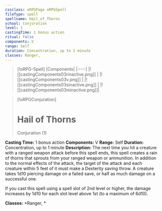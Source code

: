 ```yaml
---
cssclass: oRPGPage oRPGSpell
fileType: spell
spellname: Hail_of_Thorns
school: Conjuration
level: 1
castingTime: 1 bonus action
ritual: false
components: V
range: Self
duration: Concentration, up to 1 minute
classes: Ranger,
---
```

> [!oRPG-Spell]
> |Components|
> |:---:|
> |![[castingComponents03rinactive.png]] |
> |![[castingComponents03v.png]] |
> |![[castingComponents03sinactive.png]] |
> |![[castingComponents03minactive.png]]|

> [!oRPGConjuration]
>#  Hail of Thorns
> Conjuration  (1)

**Casting Time:** 1 bonus action
**Components:** V
**Range:** Self
**Duration:**  Concentration, up to 1 minute
**Description:**
The next time you hit a creature with a ranged weapon attack before this spell ends, this spell creates a rain of thorns that sprouts from your ranged weapon or ammunition. In addition to the normal effects of the attack, the target of the attack and each creature within 5 feet of it must make a Dexterity saving throw. A creature takes 1d10 piercing damage on a failed save, or half as much damage on a successful one.

If you cast this spell using a spell slot of 2nd level or higher, the damage increases by 1d10 for each slot level above 1st (to a maximum of 6d10).

**Classes:**  *Ranger, *


